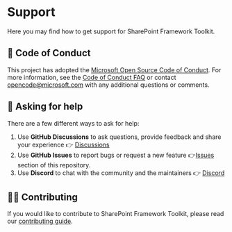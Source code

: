 # Support

Here you may find how to get support for SharePoint Framework Toolkit.

## 🧾 Code of Conduct

This project has adopted the [Microsoft Open Source Code of Conduct](https://opensource.microsoft.com/codeofconduct/).
For more information, see the [Code of Conduct FAQ](https://opensource.microsoft.com/codeofconduct/faq/) or contact [opencode@microsoft.com](mailto:opencode@microsoft.com) with any additional questions or comments.


## 🙏 Asking for help

There are a few different ways to ask for help:

1. Use **GitHub Discussions** to ask questions, provide feedback and share your experience 👉 [Discussions](https://github.com/pnp/vscode-viva/discussions)
2. Use **GitHub Issues** to report bugs or request a new feature 👉[Issues](https://github.com/pnp/vscode-viva/issues/new/choose) section of this repository.
3. Use **Discord** to chat with the community and the maintainers 👉 [Discord](https://aka.ms/community/discord)

## 🙋‍♂️ Contributing

If you would like to contribute to SharePoint Framework Toolkit, please read our [contributing guide](./contributing.md).